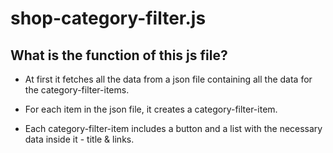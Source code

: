 # shop-category-filter.js

## What is the function of this js file?

- At first it fetches all the data from a json file containing all the data for the category-filter-items.

- For each item in the json file, it creates a category-filter-item.

- Each category-filter-item includes a button and a list with the necessary data inside it - title & links.
